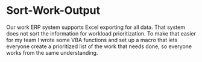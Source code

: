 # Sort-Work-Output
Our work ERP system supports Excel exporting for all data.
That system does not sort the information for workload prioritization.
To make that easier for my team I wrote some VBA functions and set up a macro that lets everyone create a prioritized list
of the work that needs done, so everyone works from the same understanding.

